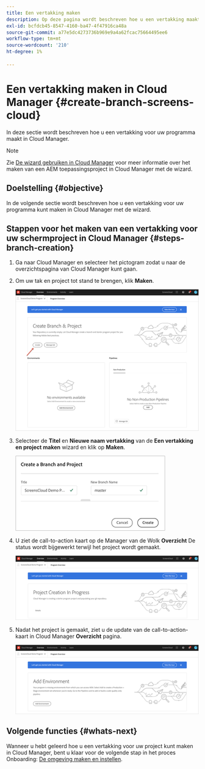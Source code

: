 ```yaml
---
title: Een vertakking maken
description: Op deze pagina wordt beschreven hoe u een vertakking maakt in Cloud Manager for Screens as a Cloud Service.
exl-id: bcfdcb45-8547-4160-ba47-4f47916ca48a
source-git-commit: a77e5dc4273736b969e9a4a62fcac75664495ee6
workflow-type: tm+mt
source-wordcount: '210'
ht-degree: 1%

---
```


# Een vertakking maken in Cloud Manager {#create-branch-screens-cloud}

In deze sectie wordt beschreven hoe u een vertakking voor uw programma maakt in Cloud Manager.

>[!NOTE]
>Zie [De wizard gebruiken in Cloud Manager](https://experienceleague.adobe.com/docs/experience-manager-cloud-service/content/implementing/using-cloud-manager/create-application-project/using-the-wizard.html) voor meer informatie over het maken van een AEM toepassingsproject in Cloud Manager met de wizard.

## Doelstelling {#objective}

In de volgende sectie wordt beschreven hoe u een vertakking voor uw programma kunt maken in Cloud Manager met de wizard.

## Stappen voor het maken van een vertakking voor uw schermproject in Cloud Manager {#steps-branch-creation}

1. Ga naar Cloud Manager en selecteer het pictogram zodat u naar de overzichtspagina van Cloud Manager kunt gaan.

1. Om uw tak en project tot stand te brengen, klik **Maken**.

   ![afbeelding](/help/screens-cloud/assets/onboarding/create-branch1.png)

1. Selecteer de **Titel** en **Nieuwe naam vertakking** van de **Een vertakking en project maken** wizard en klik op **Maken**.

   ![afbeelding](/help/screens-cloud/assets/onboarding/create-branch2.png)

1. U ziet de call-to-action kaart op de Manager van de Wolk **Overzicht** De status wordt bijgewerkt terwijl het project wordt gemaakt.

   ![afbeelding](/help/screens-cloud/assets/onboarding/create-branch3.png)

1. Nadat het project is gemaakt, ziet u de update van de call-to-action-kaart in Cloud Manager **Overzicht** pagina.

   ![afbeelding](/help/screens-cloud/assets/onboarding/create-branch4.png)

## Volgende functies {#whats-next}

Wanneer u hebt geleerd hoe u een vertakking voor uw project kunt maken in Cloud Manager, bent u klaar voor de volgende stap in het proces Onboarding: [De omgeving maken en instellen](/help/screens-cloud/onboarding-screens-cloud/creating-an-environment.md).

